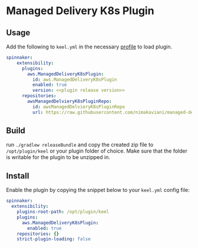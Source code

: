 # Managed Delivery K8s Plugin

## Usage
Add the following to `keel.yml` in the necessary [profile](https://spinnaker.io/reference/halyard/custom/#custom-profiles) to load plugin.
```yaml
spinnaker:
    extensibility:
      plugins:
        aws.ManagedDeliveryK8sPlugin:
          id: aws.ManagedDeliveryK8sPlugin
          enabled: true
          version: <<plugin release version>>
      repositories:
        awsManagedDelvieryK8sPluginRepo:
          id: awsManagedDelvieryK8sPluginRepo
          url: https://raw.githubusercontent.com/nimakaviani/managed-delivery-k8s-plugin/master/plugins.json
```





## Build
run `./gradlew releaseBundle` and copy the created zip file to
`/opt/plugin/keel` or your plugin folder of choice. Make sure that the folder is
writable for the plugin to be unzipped in.

## Install


Enable the plugin by copying the snippet below to your `keel.yml` config file:

```yaml
spinnaker:
  extensibility:
    plugins-root-path: /opt/plugin/keel
    plugins:
      aws.ManagedDeliveryK8sPlugin:
        enabled: true
    repositories: {}
    strict-plugin-loading: false
```
